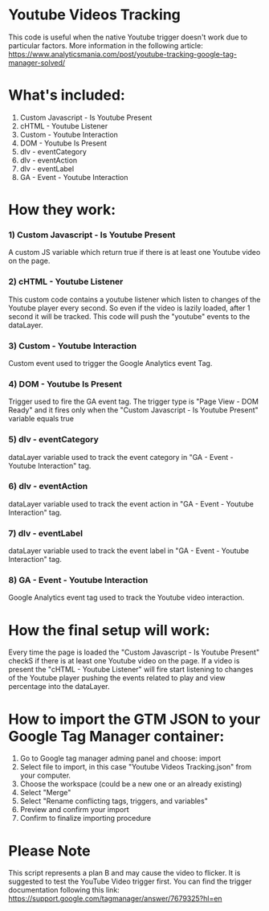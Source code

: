 # Youtube Videos Tracking

This code is useful when the native Youtube trigger doesn't work due to particular factors.
More information in the following article: https://www.analyticsmania.com/post/youtube-tracking-google-tag-manager-solved/


# What's included:

1) Custom Javascript - Is Youtube Present
2) cHTML - Youtube Listener
3) Custom - Youtube Interaction
4) DOM - Youtube Is Present
5) dlv - eventCategory
6) dlv - eventAction
7) dlv - eventLabel
8) GA - Event - Youtube Interaction

# How they work:

### 1) Custom Javascript - Is Youtube Present
A custom JS variable which return true  if there is at least one Youtube video on the page.

### 2) cHTML - Youtube Listener
This custom code contains a youtube listener which listen to changes of the Youtube player every second. 
So even if the video is lazily loaded, after 1 second it will be tracked.
This code will push the "youtube" events to the dataLayer.

### 3) Custom - Youtube Interaction
Custom event used to trigger the Google Analytics event Tag.

### 4) DOM - Youtube Is Present
Trigger used to fire the GA event tag.
The trigger type is "Page View - DOM Ready" and it fires only when the "Custom Javascript - Is Youtube Present" variable equals true

### 5) dlv - eventCategory
dataLayer variable used to track the event category in "GA - Event - Youtube Interaction" tag.

### 6) dlv - eventAction
dataLayer variable used to track the event action in "GA - Event - Youtube Interaction" tag.

### 7) dlv - eventLabel
dataLayer variable used to track the event label in "GA - Event - Youtube Interaction" tag.

### 8) GA - Event - Youtube Interaction
Google Analytics event tag used to track the Youtube video interaction.


# How the final setup will work:

Every time the page is loaded the "Custom Javascript - Is Youtube Present" checkS if there is at least one Youtube video on the page.
If a video is present the "cHTML - Youtube Listener" will fire start listening to changes of the Youtube player pushing the events related to play and view percentage
into the dataLayer.



# How to import the GTM JSON to your Google Tag Manager container:

1) Go to Google tag manager adming panel and choose: import
2) Select file to import, in this case "Youtube Videos Tracking.json" from your computer.
3) Choose the workspace (could be a new one or an already existing)
4) Select "Merge" 
5) Select "Rename conflicting tags, triggers, and variables"
6) Preview and confirm your import
7) Confirm to finalize importing procedure



# Please Note
This script represents a plan B and may cause the video to flicker. It is suggested to test the YouTube Video trigger first.
You can find the trigger documentation following this link: https://support.google.com/tagmanager/answer/7679325?hl=en

